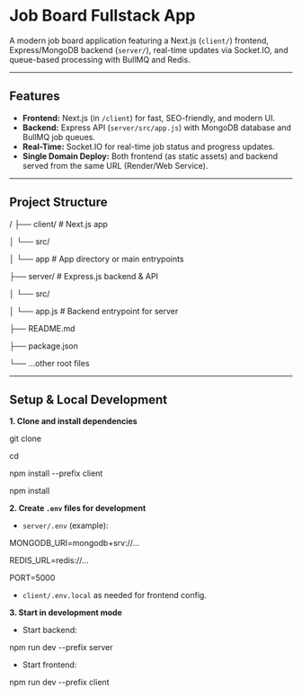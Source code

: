 # Job Board Fullstack App

A modern job board application featuring a Next.js (`client/`) frontend, Express/MongoDB backend (`server/`), real-time updates via Socket.IO, and queue-based processing with BullMQ and Redis.

---

## Features

- **Frontend:** Next.js (in `/client`) for fast, SEO-friendly, and modern UI.
- **Backend:** Express API (`server/src/app.js`) with MongoDB database and BullMQ job queues.
- **Real-Time:** Socket.IO for real-time job status and progress updates.
- **Single Domain Deploy:** Both frontend (as static assets) and backend served from the same URL (Render/Web Service).

---

## Project Structure

/
├── client/ # Next.js app

│ └── src/

│ └── app # App directory or main entrypoints

├── server/ # Express.js backend & API

│ └── src/

│ └── app.js # Backend entrypoint for server

├── README.md

├── package.json

└── ...other root files

---

## Setup & Local Development

**1. Clone and install dependencies**

git clone <repo-url>

cd<repo-directory>

npm install --prefix client

npm install


**2. Create `.env` files for development**

- `server/.env` (example):

MONGODB_URI=mongodb+srv://...

REDIS_URL=redis://...

PORT=5000

- `client/.env.local` as needed for frontend config.

**3. Start in development mode**

- Start backend:

npm run dev --prefix server

- Start frontend:

npm run dev --prefix client
